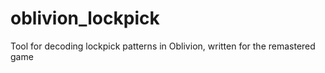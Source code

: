 # oblivion_lockpick
Tool for decoding lockpick patterns in Oblivion, written for the remastered game
